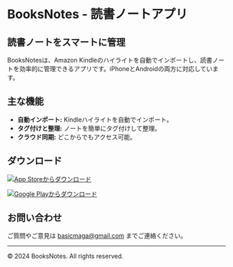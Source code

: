 # BooksNotes - 読書ノートアプリ

## 読書ノートをスマートに管理

BooksNotesは、Amazon Kindleのハイライトを自動でインポートし、読書ノートを効率的に管理できるアプリです。iPhoneとAndroidの両方に対応しています。

## 主な機能
- **自動インポート:** Kindleハイライトを自動でインポート。
- **タグ付けと整理:** ノートを簡単にタグ付けして整理。
- **クラウド同期:** どこからでもアクセス可能。

## ダウンロード

[![App Storeからダウンロード](https://linkmaker.itunes.apple.com/assets/shared/badges/ja-jp/appstore-lrg.svg)](https://apps.apple.com/jp/app/booksnotes-%E8%AA%AD%E6%9B%B8%E3%83%8E%E3%83%BC%E3%83%88%E3%82%A2%E3%83%97%E3%83%AA/id6503668417)

[![Google Playからダウンロード](https://upload.wikimedia.org/wikipedia/commons/7/78/Google_Play_Store_badge_EN.svg)](https://play.google.com/store/apps/details?id=com.booksnotes)

## お問い合わせ

ご質問やご意見は [basicmaga@gmail.com](mailto:basicmaga@gmail.com) までご連絡ください。

---

© 2024 BooksNotes. All rights reserved.

